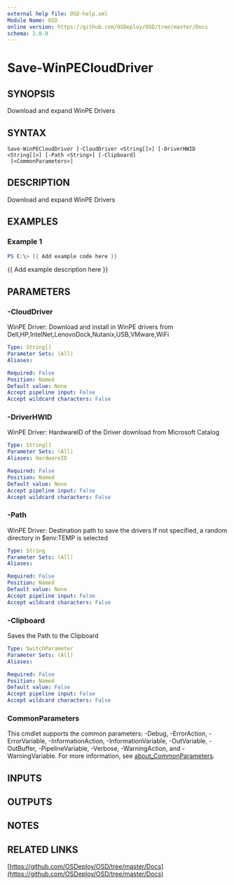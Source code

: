 ```yaml
---
external help file: OSD-help.xml
Module Name: OSD
online version: https://github.com/OSDeploy/OSD/tree/master/Docs
schema: 2.0.0
---
```


# Save-WinPECloudDriver

## SYNOPSIS
Download and expand WinPE Drivers

## SYNTAX

```
Save-WinPECloudDriver [-CloudDriver <String[]>] [-DriverHWID <String[]>] [-Path <String>] [-Clipboard]
 [<CommonParameters>]
```

## DESCRIPTION
Download and expand WinPE Drivers

## EXAMPLES

### Example 1
```powershell
PS C:\> {{ Add example code here }}
```

{{ Add example description here }}

## PARAMETERS

### -CloudDriver
WinPE Driver: Download and install in WinPE drivers from Dell,HP,IntelNet,LenovoDock,Nutanix,USB,VMware,WiFi

```yaml
Type: String[]
Parameter Sets: (All)
Aliases:

Required: False
Position: Named
Default value: None
Accept pipeline input: False
Accept wildcard characters: False
```

### -DriverHWID
WinPE Driver: HardwareID of the Driver download from Microsoft Catalog

```yaml
Type: String[]
Parameter Sets: (All)
Aliases: HardwareID

Required: False
Position: Named
Default value: None
Accept pipeline input: False
Accept wildcard characters: False
```

### -Path
WinPE Driver: Destination path to save the drivers
If not specified, a random directory in $env:TEMP is selected

```yaml
Type: String
Parameter Sets: (All)
Aliases:

Required: False
Position: Named
Default value: None
Accept pipeline input: False
Accept wildcard characters: False
```

### -Clipboard
Saves the Path to the Clipboard

```yaml
Type: SwitchParameter
Parameter Sets: (All)
Aliases:

Required: False
Position: Named
Default value: False
Accept pipeline input: False
Accept wildcard characters: False
```

### CommonParameters
This cmdlet supports the common parameters: -Debug, -ErrorAction, -ErrorVariable, -InformationAction, -InformationVariable, -OutVariable, -OutBuffer, -PipelineVariable, -Verbose, -WarningAction, and -WarningVariable. For more information, see [about_CommonParameters](http://go.microsoft.com/fwlink/?LinkID=113216).

## INPUTS

## OUTPUTS

## NOTES

## RELATED LINKS

[https://github.com/OSDeploy/OSD/tree/master/Docs](https://github.com/OSDeploy/OSD/tree/master/Docs)

